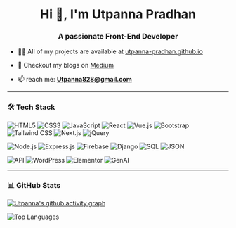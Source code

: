 <h1 align="center">Hi 👋, I'm Utpanna Pradhan</h1>
<h3 align="center">A passionate Front-End Developer</h3>



- 👨‍💻 All of my projects are available at [utpanna-pradhan.github.io](https://github.com/utpanna-pradhan)

- 📝 Checkout my blogs on [Medium](https://medium.com/@utpanna828)

- 📫 reach me: **Utpanna828@gmail.com**


---

### 🛠️ Tech Stack

![HTML5](https://img.shields.io/badge/-HTML5-E34F26?style=flat-square&logo=html5&logoColor=white)
![CSS3](https://img.shields.io/badge/-CSS3-1572B6?style=flat-square&logo=css3)
![JavaScript](https://img.shields.io/badge/-JavaScript-F7DF1E?style=flat-square&logo=javascript&logoColor=black)
![React](https://img.shields.io/badge/-React-20232A?style=flat-square&logo=react)
![Vue.js](https://img.shields.io/badge/-Vue.js-4FC08D?style=flat-square&logo=vue.js)
![Bootstrap](https://img.shields.io/badge/-Bootstrap-563D7C?style=flat-square&logo=bootstrap)
![Tailwind CSS](https://img.shields.io/badge/-TailwindCSS-38B2AC?style=flat-square&logo=tailwind-css)
![Next.js](https://img.shields.io/badge/-Next.js-black?style=flat-square&logo=next.js)
![jQuery](https://img.shields.io/badge/-jQuery-0769AD?style=flat-square&logo=jquery)

![Node.js](https://img.shields.io/badge/-Node.js-339933?style=flat-square&logo=node.js&logoColor=white)
![Express.js](https://img.shields.io/badge/-Express.js-000000?style=flat-square&logo=express&logoColor=white)
![Firebase](https://img.shields.io/badge/-Firebase-FFCA28?style=flat-square&logo=firebase)
![Django](https://img.shields.io/badge/-Django-092E20?style=flat-square&logo=django)
![SQL](https://img.shields.io/badge/-SQL-4479A1?style=flat-square&logo=mysql)
![JSON](https://img.shields.io/badge/-JSON-000000?style=flat-square&logo=json)

![API](https://img.shields.io/badge/-REST%20API-006400?style=flat-square&logo=postman)
![WordPress](https://img.shields.io/badge/-WordPress-21759B?style=flat-square&logo=wordpress)
![Elementor](https://img.shields.io/badge/-Elementor-92003B?style=flat-square&logo=elementor)
![GenAI](https://img.shields.io/badge/-Generative%20AI-8A2BE2?style=flat-square&logo=openai&logoColor=white)

---

### 📊 GitHub Stats

[![Utpanna's github activity graph](https://github-readme-activity-graph.vercel.app/graph?username=utpanna-pradhan&theme=dracula)](https://github.com/utpanna-pradhan/github-readme-activity-graph)

![Top Languages](https://github-readme-stats.vercel.app/api/top-langs/?username=utpanna-pradhan&layout=compact&theme=radical)

